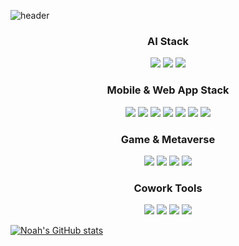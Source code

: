 ![header](https://capsule-render.vercel.app/api?type=wave&color=auto&height=300&section=header&text=Noah%20iroom&fontSize=90)

<h3 align="center">AI Stack</h3>
<div align="center">
<a href="https://www.python.org/" target="_blank"><img src="https://img.shields.io/badge/Python-3776AB?style=flat-square&logo=Python&logoColor=white"/></a>
<a href="https://www.tensorflow.org/" target="_blank"><img src="https://img.shields.io/badge/TensorFlow-FF6F00?style=flat-square&logo=TensorFlow&logoColor=white"/></a>
<a href="https://pytorch.org/" target="_blank"><img src="https://img.shields.io/badge/PyTorch-EE4C2C?style=flat-square&logo=PyTorch&logoColor=white"/></a>
</div>


<h3 align="center">Mobile & Web App Stack</h3>
<div align="center">
<a href="" target="_blank"><img src="https://img.shields.io/badge/JavaScript-F7DF1E?style=flat-square&logo=JavaScript&logoColor=white"/></a>
<a href="https://flutter.dev/" target="_blank"><img src="https://img.shields.io/badge/Flutter-02569B?style=flat-square&logo=Flutter&logoColor=white"/></a>
<a href="https://reactjs.org/" target="_blank"><img src="https://img.shields.io/badge/React-61DAFB?style=flat-square&logo=React&logoColor=white"/></a>
<a href="https://nodejs.org/en/" target="_blank"><img src="https://img.shields.io/badge/Node.js-339933?style=flat-square&logo=Node.js&logoColor=white"/></a>
<a href="https://www.mongodb.com/" target="_blank"><img src="https://img.shields.io/badge/MongoDB-47A248?style=flat-square&logo=MongoDB&logoColor=white"/></a>
  <a href="https://www.mysql.com/" target="_blank"><img src="https://img.shields.io/badge/MySQL-4479A1?style=flat-square&logo=MySQL&logoColor=white"/></a>
<a href="https://aws.amazon.com/" target="_blank"><img src="https://img.shields.io/badge/Amazon AWS-232F3E?style=flat-square&logo=Amazon AWS&logoColor=white"/></a>
</div>

<h3 align="center">Game & Metaverse</h3>
<div align="center">
<a href="" target="_blank"><img src="https://img.shields.io/badge/C-A8B9CC?style=flat-square&logo=C&logoColor=white"/></a>
<a href="" target="_blank"><img src="https://img.shields.io/badge/C%2B%2B-00599C?style=flat-square&logo=C%2B%2B&logoColor=white"/></a>
<a href="" target="_blank"><img src="https://img.shields.io/badge/C Sharp-239120?style=flat-square&logo=C#&logoColor=white"/></a>
<a href="https://unity.com/" target="_blank"><img src="https://img.shields.io/badge/Unity-FFFFFF?style=flat-square&logo=Unity&logoColor=black"/></a>
</div>


<h3 align="center">Cowork Tools</h3>
<div align="center">
<a href="https://github.com/" target="_blank"><img src="https://img.shields.io/badge/GitHub-181717?style=flat-square&logo=GitHub&logoColor=white"/></a>
<a href="https://www.notion.so" target="_blank"><img src="https://img.shields.io/badge/Notion-000000?style=flat-square&logo=Notion&logoColor=white"/></a>
<a href="https://slack.com/intl/ko-kr/" target="_blank"><img src="https://img.shields.io/badge/Slack-4A154B?style=flat-square&logo=Slack&logoColor=white"/></a>
<a href="https://www.figma.com/" target="_blank"><img src="https://img.shields.io/badge/Figma-F24E1E?style=flat-square&logo=Figma&logoColor=white"/></a>
</div>

[![Noah's GitHub stats](https://github-readme-stats.vercel.app/api?username=noahiroom&show_icons=true)](https://github.com/anuraghazra/github-readme-stats)


<!--
**noahiroom/noahiroom** is a ✨ _special_ ✨ repository because its `README.md` (this file) appears on your GitHub profile.

Here are some ideas to get you started:

- 🔭 I’m currently working on ...
- 🌱 I’m currently learning ...
- 👯 I’m looking to collaborate on ...
- 🤔 I’m looking for help with ...
- 💬 Ask me about ...
- 📫 How to reach me: ...
- 😄 Pronouns: ...
- ⚡ Fun fact: ...
-->
